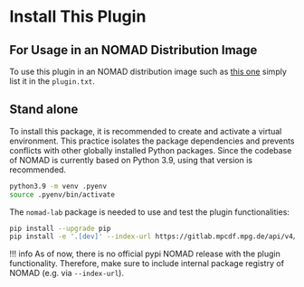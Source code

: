 # Install This Plugin

## For Usage in an NOMAD Distribution Image

To use this plugin in an NOMAD distribution image such as [this one](https://github.com/fabianschoeppach/nomad-UBIK-image) simply list it in the `plugin.txt`.

## Stand alone

To install this package, it is recommended to create and activate a virtual environment.
This practice isolates the package dependencies and prevents conflicts with other globally installed Python packages.
Since the codebase of NOMAD is currently based on Python 3.9, using that version is recommended.

```sh
python3.9 -m venv .pyenv
source .pyenv/bin/activate
```

The `nomad-lab` package is needed to use and test the plugin functionalities:

```sh
pip install --upgrade pip
pip install -e '.[dev]' --index-url https://gitlab.mpcdf.mpg.de/api/v4/projects/2187/packages/pypi/simple
```

!!! info
    As of now, there is no official pypi NOMAD release with the plugin functionality. Therefore, make sure to include internal package registry of NOMAD (e.g. via `--index-url`).